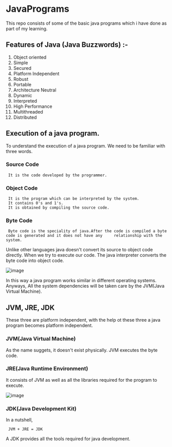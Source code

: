 # JavaPrograms
This repo consists of some of the basic java programs which i have done as part of my learning. 

## Features of Java (Java Buzzwords) :- 
 1) Object oriented 
 2) Simple 
 3) Secured 
 4) Platform Independent 
 5) Robust 
 6) Portable 
 7) Architecture Neutral 
 8) Dynamic 
 9) Interpreted 
 10) High Performance 
 11) Multithreaded 
 12) Distributed 

## Execution of a java program.
 To understand the execution of a java program. We need to be familiar with three words.
 
 ### Source Code 
     It is the code developed by the programmer.
  
 ### Object Code 
     It is the program which can be interpreted by the system.
     It contains 0's and 1's.
     It is obtained by compiling the source code.

 ### Byte Code 
     Byte code is the speciality of java.After the code is compiled a byte code is generated and it does not have any     relationship with the system.

Unlike other languages java doesn't convert its source to object code directly.
When we try to execute our code. The java interpreter converts the byte code into object code.


![image](https://user-images.githubusercontent.com/99969931/182023976-a7625bf1-d952-4408-bf3a-3341da768d8b.png)


In this way a java program works similar in different operating systems.
Anyways, All the system dependencies will be taken care by the JVM(Java Virtual Machine).

## JVM, JRE, JDK

These three are platform independent, with the help ot these three a java program becomes platform independent.

### JVM(Java Virtual Machine)

As the name suggets, it doesn't exist physically.
JVM executes the byte code.

### JRE(Java Runtime Environment)

It consists of JVM as well as all the libraries required for the program to execute.

![image](https://user-images.githubusercontent.com/99969931/182081772-760a9d3f-ee1b-4d42-99de-4d965a1e43a6.png)


### JDK(Java Development Kit)

In a nutshell,

     JVM + JRE = JDK
     
A JDK provides all the tools required for java development.
